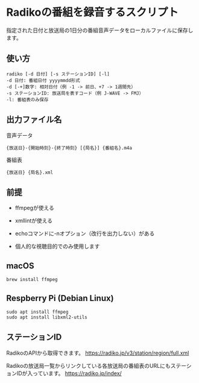 # Radikoの番組を録音するスクリプト
指定された日付と放送局の1日分の番組音声データをローカルファイルに保存します。

## 使い方
```
radiko [-d 日付] [-s ステーションID] [-l]
-d 日付: 番組日付 yyyymmdd形式
-d [-+]数字: 相対日付（例 -1 -> 前日、+7 -> 1週間先）
-s ステーションID: 放送局を表すコード（例 J-WAVE -> FMJ）
-l: 番組表のみ保存
```

## 出力ファイル名
音声データ
```
{放送日}-{開始時刻}-{終了時刻} [{局名}] {番組名}.m4a
```

番組表
```
{放送日} {局名}.xml
```

## 前提
- ffmpegが使える
- xmllintが使える
- echoコマンドに-nオプション（改行を出力しない）がある

- 個人的な視聴目的でのみ使用します

## macOS
```
brew install ffmpeg
```

## Respberry Pi (Debian Linux)
```
sudo apt install ffmpeg
sudo apt install libxml2-utils
```

## ステーションID
RadikoのAPIから取得できます。
https://radiko.jp/v3/station/region/full.xml

Radikoの放送局一覧からリンクしている各放送局の番組表のURLにもステーションIDが入っています。
https://radiko.jp/index/